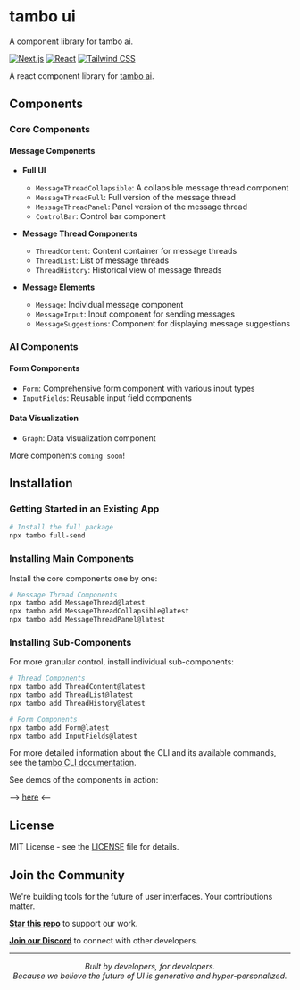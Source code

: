 # tambo ui

A component library for tambo ai.

[![Next.js](https://img.shields.io/badge/Next.js-15.1.7-black)](https://nextjs.org/)
[![React](https://img.shields.io/badge/React-19.0.0-blue)](https://reactjs.org/)
[![Tailwind CSS](https://img.shields.io/badge/Tailwind-3.4.17-38B2AC)](https://tailwindcss.com/)

A react component library for [tambo ai](https://tambo.co).

## Components

### Core Components

#### Message Components

- **Full UI**

  - `MessageThreadCollapsible`: A collapsible message thread component
  - `MessageThreadFull`: Full version of the message thread
  - `MessageThreadPanel`: Panel version of the message thread
  - `ControlBar`: Control bar component

- **Message Thread Components**

  - `ThreadContent`: Content container for message threads
  - `ThreadList`: List of message threads
  - `ThreadHistory`: Historical view of message threads

- **Message Elements**
  - `Message`: Individual message component
  - `MessageInput`: Input component for sending messages
  - `MessageSuggestions`: Component for displaying message suggestions

### AI Components

#### Form Components

- `Form`: Comprehensive form component with various input types
- `InputFields`: Reusable input field components

#### Data Visualization

- `Graph`: Data visualization component

More components `coming soon`!

## Installation

### Getting Started in an Existing App

```bash
# Install the full package
npx tambo full-send
```

### Installing Main Components

Install the core components one by one:

```bash
# Message Thread Components
npx tambo add MessageThread@latest
npx tambo add MessageThreadCollapsible@latest
npx tambo add MessageThreadPanel@latest
```

### Installing Sub-Components

For more granular control, install individual sub-components:

```bash
# Thread Components
npx tambo add ThreadContent@latest
npx tambo add ThreadList@latest
npx tambo add ThreadHistory@latest

# Form Components
npx tambo add Form@latest
npx tambo add InputFields@latest
```

For more detailed information about the CLI and its available commands, see the [tambo CLI documentation](https://github.com/tambo-ai/tambo/tree/main/cli).

See demos of the components in action:

--> [here](https://ui.tambo.co) <--

## License

MIT License - see the [LICENSE](https://github.com/tambo-ai/tambo/blob/main/LICENSE) file for details.

## Join the Community

We're building tools for the future of user interfaces. Your contributions matter.

**[Star this repo](https://github.com/tambo-ai/tambo)** to support our work.

**[Join our Discord](https://discord.gg/dJNvPEHth6)** to connect with other developers.

---

<p align="center">
  <i>Built by developers, for developers.</i><br>
  <i>Because we believe the future of UI is generative and hyper-personalized.</i>
</p>
